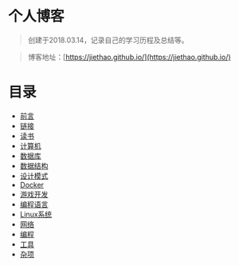 # 个人博客 

>创建于2018.03.14，记录自己的学习历程及总结等。

>博客地址：[https://jiethao.github.io/](https://jiethao.github.io/)

# 目录
* [前言](README.md)
* [链接](Links.md)
* [读书](Book/README.md)
* [计算机](Computer/README.md)
* [数据库](Database/README.md)
* [数据结构](DataStructure/README.md)
* [设计模式](DesignPatterns/README.md)
* [Docker](Docker/README.md)
* [游戏开发](Game/README.md)
* [编程语言](Language/README.md)
* [Linux系统](Linux/README.md)
* [网络](Network/README.md)
* [编程](Programing/README.md)
* [工具](Tool/README.md)
* [杂项](Misc/README.md)
